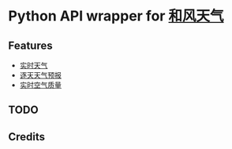 # Python API wrapper for [和风天气](https://qweather.com)


## Features
- [实时天气](https://dev.qweather.com/docs/api/weather/weather-now/)
- [逐天天气预报](https://dev.qweather.com/docs/api/weather/weather-daily-forecast/)
- [实时空气质量](https://dev.qweather.com/docs/api/air/air-now/)


## TODO

## Credits
